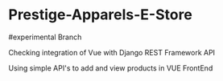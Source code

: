 # Prestige-Apparels-E-Store

#experimental Branch 

Checking integration of Vue with Django REST Framework API

Using simple API's to add and view products in VUE FrontEnd